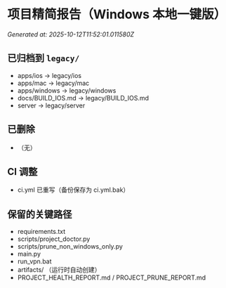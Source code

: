 # 项目精简报告（Windows 本地一键版）
_Generated at: 2025-10-12T11:52:01.011580Z_

## 已归档到 `legacy/`
- apps/ios -> legacy/ios
- apps/mac -> legacy/mac
- apps/windows -> legacy/windows
- docs/BUILD_IOS.md -> legacy/BUILD_IOS.md
- server -> legacy/server

## 已删除
- （无）

## CI 调整
- ci.yml 已重写（备份保存为 ci.yml.bak）

## 保留的关键路径
- requirements.txt
- scripts/project_doctor.py
- scripts/prune_non_windows_only.py
- main.py
- run_vpn.bat
- artifacts/ （运行时自动创建）
- PROJECT_HEALTH_REPORT.md / PROJECT_PRUNE_REPORT.md

